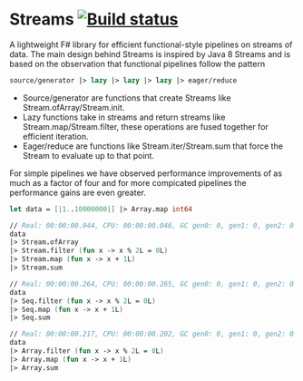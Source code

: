 Streams [![Build status](https://ci.appveyor.com/api/projects/status/w1avtn54cl6f4eo8/branch/master)](https://ci.appveyor.com/project/nessos/streams)
=======

A lightweight F# library for efficient functional-style pipelines on streams of data. The main design behind Streams
is inspired by Java 8 Streams and is based on the observation that functional pipelines follow the pattern
```fsharp 
source/generator |> lazy |> lazy |> lazy |> eager/reduce
```
* Source/generator are functions that create Streams like Stream.ofArray/Stream.init.
* Lazy functions take in streams and return streams like Stream.map/Stream.filter, these operations are fused together for efficient iteration.
* Eager/reduce are functions like Stream.iter/Stream.sum that force the Stream to evaluate up to that point.

For simple pipelines we have observed performance improvements of as much as a factor of four and for more compicated pipelines the performance gains are even greater.
```fsharp
let data = [|1..10000000|] |> Array.map int64

// Real: 00:00:00.044, CPU: 00:00:00.046, GC gen0: 0, gen1: 0, gen2: 0
data
|> Stream.ofArray
|> Stream.filter (fun x -> x % 2L = 0L)
|> Stream.map (fun x -> x + 1L)
|> Stream.sum

// Real: 00:00:00.264, CPU: 00:00:00.265, GC gen0: 0, gen1: 0, gen2: 0
data
|> Seq.filter (fun x -> x % 2L = 0L)
|> Seq.map (fun x -> x + 1L)
|> Seq.sum

// Real: 00:00:00.217, CPU: 00:00:00.202, GC gen0: 0, gen1: 0, gen2: 0
data
|> Array.filter (fun x -> x % 2L = 0L)
|> Array.map (fun x -> x + 1L)
|> Array.sum
```

